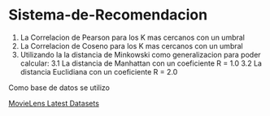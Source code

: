 # Sistema-de-Recomendacion



1. La Correlacion de Pearson para los K mas cercanos con un umbral
2. La Correlacion de Coseno para los K mas cercanos con un umbral
3. Utilizando la la distancia de Minkowski como generalizacion para poder calcular:
   3.1 La distancia de Manhattan con un coeficiente R = 1.0
   3.2 La distancia Euclidiana con un coeficiente R = 2.0
   
Como base de datos se utilizo 

[MovieLens Latest Datasets](https://grouplens.org/datasets/movielens/latest/)

